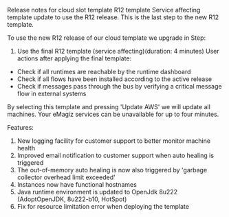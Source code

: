 Release notes for cloud slot template R12 template
Service affecting template update to use the R12 release. This is the last step to the new R12 template.

To use the new R12 release of our cloud template we upgrade in
Step:
1) Use the final R12 template (service affecting)(duration: 4 minutes)
User actions after applying the final template:
- Check if all runtimes are reachable by the runtime dashboard
- Check if all flows have been installed according to the active release
- Check if messages pass through the bus by verifying a critical message flow in external systems

By selecting this template and pressing 'Update AWS' we will update all machines. Your eMagiz services can be unavailable for up to four minutes.

Features:
1) New logging facility for customer support to better monitor machine health
2) Improved email notification to customer support when auto healing is triggered
3) The out-of-memory auto healing is now also triggered by 'garbage collector overhead limit exceeded'
4) Instances now have functional hostnames
5) Java runtime environment is updated to OpenJdk 8u222 (AdoptOpenJDK, 8u222-b10, HotSpot)
6) Fix for resource limitation error when deploying the template